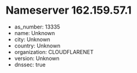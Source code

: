 # Nameserver 162.159.57.1

* as_number: 13335
* name: Unknown
* city: Unknown
* country: Unknown
* organization: CLOUDFLARENET
* version: Unknown
* dnssec: true
